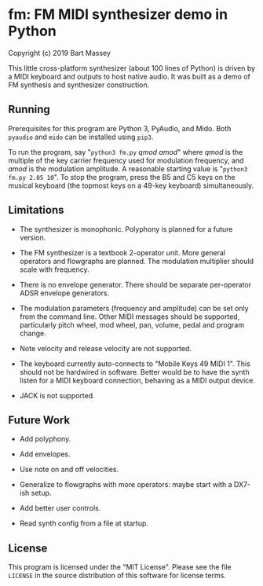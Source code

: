# fm: FM MIDI synthesizer demo in Python
Copyright (c) 2019 Bart Massey

This little cross-platform synthesizer (about 100 lines of
Python) is driven by a MIDI keyboard and outputs to host
native audio. It was built as a demo of FM synthesis and
synthesizer construction.

## Running

Prerequisites for this program are Python 3, PyAudio, and
Mido. Both `pyaudio` and `mido` can be installed using
`pip3`.

To run the program, say "`python3 fm.py` *qmod* *amod*"
where *qmod* is the multiple of the key carrier frequency
used for modulation frequency, and *amod* is the modulation
amplitude. A reasonable starting value is "`python3 fm.py
2.05 10`". To stop the program, press the B5 and C5 keys on
the musical keyboard (the topmost keys on a 49-key keyboard)
simultaneously.

## Limitations

* The synthesizer is monophonic. Polyphony is planned for a
  future version.

* The FM synthesizer is a textbook 2-operator unit. More
  general operators and flowgraphs are planned. The
  modulation multiplier should scale with frequency.

* There is no envelope generator. There should be separate
  per-operator ADSR envelope generators.

* The modulation parameters (frequency and amplitude) can be
  set only from the command line. Other MIDI messages should
  be supported, particularly pitch wheel, mod wheel, pan,
  volume, pedal and program change.

* Note velocity and release velocity are not supported.

* The keyboard currently auto-connects to "Mobile Keys 49
  MIDI 1". This should not be hardwired in software. Better
  would be to have the synth listen for a MIDI keyboard
  connection, behaving as a MIDI output device.

* JACK is not supported.

## Future Work

* Add polyphony.

* Add envelopes.

* Use note on and off velocities.

* Generalize to flowgraphs with more operators: maybe start
  with a DX7-ish setup.

* Add better user controls.

* Read synth config from a file at startup.

## License

This program is licensed under the "MIT License".  Please
see the file `LICENSE` in the source distribution of this
software for license terms.
